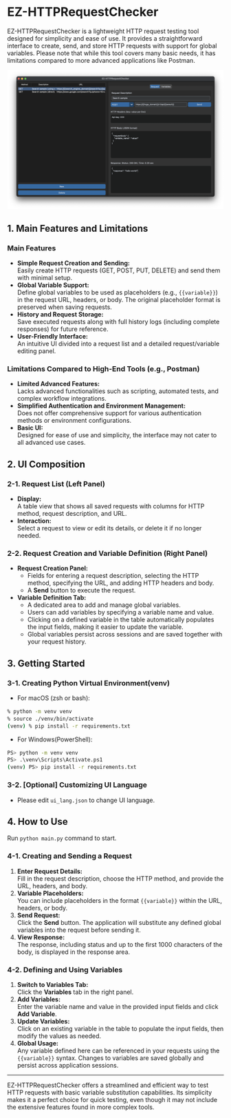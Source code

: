 # EZ-HTTPRequestChecker

EZ-HTTPRequestChecker is a lightweight HTTP request testing tool designed for simplicity and ease of use. It provides a straightforward interface to create, send, and store HTTP requests with support for global variables. Please note that while this tool covers many basic needs, it has limitations compared to more advanced applications like Postman.

![GUI](images/main_gui.png)

## 1. Main Features and Limitations

### Main Features
- **Simple Request Creation and Sending:**  
  Easily create HTTP requests (GET, POST, PUT, DELETE) and send them with minimal setup.
- **Global Variable Support:**  
  Define global variables to be used as placeholders (e.g., `{{variable}}`) in the request URL, headers, or body. The original placeholder format is preserved when saving requests.
- **History and Request Storage:**  
  Save executed requests along with full history logs (including complete responses) for future reference.
- **User-Friendly Interface:**  
  An intuitive UI divided into a request list and a detailed request/variable editing panel.

### Limitations Compared to High-End Tools (e.g., Postman)
- **Limited Advanced Features:**  
  Lacks advanced functionalities such as scripting, automated tests, and complex workflow integrations.
- **Simplified Authentication and Environment Management:**  
  Does not offer comprehensive support for various authentication methods or environment configurations.
- **Basic UI:**  
  Designed for ease of use and simplicity, the interface may not cater to all advanced use cases.

## 2. UI Composition

### 2-1. Request List (Left Panel)
- **Display:**  
  A table view that shows all saved requests with columns for HTTP method, request description, and URL.
- **Interaction:**  
  Select a request to view or edit its details, or delete it if no longer needed.

### 2-2. Request Creation and Variable Definition (Right Panel)
- **Request Creation Panel:**  
  - Fields for entering a request description, selecting the HTTP method, specifying the URL, and adding HTTP headers and body.
  - A **Send** button to execute the request.  
- **Variable Definition Tab:**  
  - A dedicated area to add and manage global variables.
  - Users can add variables by specifying a variable name and value.
  - Clicking on a defined variable in the table automatically populates the input fields, making it easier to update the variable.
  - Global variables persist across sessions and are saved together with your request history.

## 3. Getting Started

### 3-1. Creating Python Virtual Environment(venv)

- For macOS (zsh or bash):
```bash
% python -m venv venv 
% source ./venv/bin/activate
(venv) % pip install -r requirements.txt
```

- For Windows(PowerShell):
```bash
PS> python -m venv venv 
PS> .\venv\Scripts\Activate.ps1
(venv) PS> pip install -r requirements.txt
```

### 3-2. [Optional] Customizing UI Language

- Please edit `ui_lang.json` to change UI language.

## 4. How to Use

Run `python main.py` command to start.

### 4-1. Creating and Sending a Request
1. **Enter Request Details:**  
   Fill in the request description, choose the HTTP method, and provide the URL, headers, and body.
2. **Variable Placeholders:**  
   You can include placeholders in the format `{{variable}}` within the URL, headers, or body.
3. **Send Request:**  
   Click the **Send** button. The application will substitute any defined global variables into the request before sending it.
4. **View Response:**  
   The response, including status and up to the first 1000 characters of the body, is displayed in the response area.

### 4-2. Defining and Using Variables
1. **Switch to Variables Tab:**  
   Click the **Variables** tab in the right panel.
2. **Add Variables:**  
   Enter the variable name and value in the provided input fields and click **Add Variable**.
3. **Update Variables:**  
   Click on an existing variable in the table to populate the input fields, then modify the values as needed.
4. **Global Usage:**  
   Any variable defined here can be referenced in your requests using the `{{variable}}` syntax. Changes to variables are saved globally and persist across application sessions.

---

EZ-HTTPRequestChecker offers a streamlined and efficient way to test HTTP requests with basic variable substitution capabilities. Its simplicity makes it a perfect choice for quick testing, even though it may not include the extensive features found in more complex tools.
